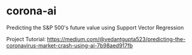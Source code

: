 # corona-ai

Predicting the S&P 500's future value using Support Vector Regression

Project Tutorial: https://medium.com/@vedantgupta523/predicting-the-coronavirus-market-crash-using-ai-7b98aed917fb

